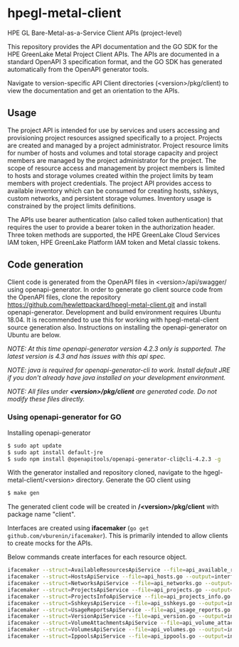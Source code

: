 # hpegl-metal-client
HPE GL Bare-Metal-as-a-Service Client APIs (project-level)

This repository provides the API documentation and the GO SDK for the HPE GreenLake Metal Project Client APIs. The APIs are documented in a standard OpenAPI 3 specification format, and the GO SDK has generated automatically from the OpenAPI generator tools.  

Navigate to version-specific API Client directories (\<version\>/pkg/client) to view the documentation and get an orientation to the APIs.

## Usage
The project API is intended for use by services and users accessing and provisioning project resources assigned specifically to a project. Projects are created and managed by a project administrator. Project resource limits for number of hosts and volumes and total storage capacity and project members are managed by the project administrator for the project. The scope of resource access and management by project members is limited to hosts and storage volumes created within the project limits by team members with project credentials. The project API provides access to available inventory which can be consumed for creating hosts, sshkeys, custom networks, and persistent storage volumes. Inventory usage is constrained by the project limits definitions. 

The APIs use bearer authentication (also called token authentication) that requires the user to provide a bearer token in the authorization header. Three token methods are supported, the HPE GreenLake Cloud Services IAM token, HPE GreenLake Platform IAM token and Metal classic tokens.

## Code generation
Client code is generated from the OpenAPI files in \<version\>/api/swagger/ using openapi-generator. In order to generate go client source code from the OpenAPI files, clone the repository https://github.com/hewlettpackard/hpegl-metal-client.git and install openapi-generator. Development and build environment requires Ubuntu 18.04. It is recommended to use this for working with hpegl-metal-client source generation also. Instructions on installing the openapi-generator on Ubuntu are below.

_NOTE: At this time openapi-generator version 4.2.3 only is supported. The latest version is 4.3 and has issues with this api spec._

_NOTE: java is required for openapi-generator-cli to work.  Install default JRE if you don't already have java installed on your development environment._

_NOTE: All files under **\<version\>/pkg/client** are generated code.  Do not modify these files directly._


### Using openapi-generator for GO
Installing openapi-generator 

```bash
$ sudo apt update
$ sudo apt install default-jre
$ sudo npm install @openapitools/openapi-generator-cli@cli-4.2.3 -g
```

With the generator installed and repository cloned, navigate to the hgegl-metal-client/\<version\> directory. Generate the GO client using

```bash
$ make gen
```

The generated client code will be created in **/\<version\>/pkg/client** with package name "client". 

Interfaces are created using **ifacemaker** (`go get github.com/vburenin/ifacemaker`). This is primarily intended to allow clients to create mocks for the APIs. 

Below commands create interfaces for each resource object.

```bash
ifacemaker --struct=AvailableResourcesApiService --file=api_available_resources.go --output=interface_available_resources.go -p client --iface=AvailableResourcesAPI
ifacemaker --struct=HostsApiService --file=api_hosts.go --output=interface_hosts.go -p client --iface=HostsAPI
ifacemaker --struct=NetworksApiService --file=api_networks.go --output=interface_networks.go -p client --iface=NetworksAPI
ifacemaker --struct=ProjectsApiService --file=api_projects.go --output=interface_projects.go -p client --iface=ProjectsAPI
ifacemaker --struct=ProjectsInfoApiService --file=api_projects_info.go --output=interface_projects_info.go -p client --iface=ProjectsInfoAPI
ifacemaker --struct=SshkeysApiService --file=api_sshkeys.go --output=interface_sshkeys.go -p client --iface=SshkeysAPI
ifacemaker --struct=UsageReportsApiService --file=api_usage_reports.go --output=interface_usage_reports.go -p client --iface=UsageReportsAPI
ifacemaker --struct=VersionApiService --file=api_version.go --output=interface_version.go -p client --iface=VersionAPI
ifacemaker --struct=VolumeAttachmentsApiService --file=api_volume_attachments.go --output=interface_volume_attachments.go -p client --iface=VolumeAttachmentsAPI
ifacemaker --struct=VolumesApiService --file=api_volumes.go --output=interface_volumes.go -p client --iface=VolumesAPI
ifacemaker --struct=IppoolsApiService --file=api_ippools.go --output=interface_ippools.go -p client --iface=IPPoolsAPI
```
